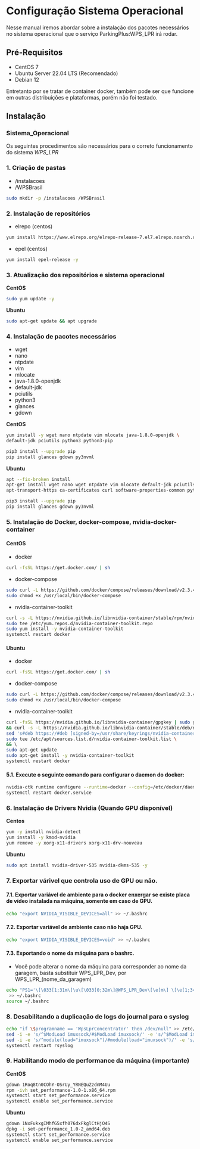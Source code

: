 # Configuração Sistema Operacional  
  
Nesse manual iremos abordar sobre a instalação dos pacotes necessários no sistema operacional que 
o serviço ParkingPlus:WPS_LPR irá rodar.  
  
## Pré-Requisitos  
- CentOS 7  
- Ubuntu Server 22.04 LTS (Recomendado)  
- Debian 12  

Entretanto por se tratar de container docker, também pode ser que funcione em outras distribuições e plataformas, porém não foi testado.
  
## Instalação  
  
### Sistema_Operacional  
Os seguintes procedimentos são necessários para o correto funcionamento do sistema *WPS_LPR*  
  
### 1. Criação de pastas  
  
* /instalacoes  
* /WPSBrasil  

```bash  
sudo mkdir -p /instalacoes /WPSBrasil
```  
  
### 2. Instalação de repositórios  

- elrepo (centos)  
```bash  
yum install https://www.elrepo.org/elrepo-release-7.el7.elrepo.noarch.rpm -y
```  
- epel (centos)  
```bash  
yum install epel-release -y
```  
### 3. Atualização dos repositórios e sistema operacional  
  
**CentOS**  
```bash  
sudo yum update -y
```  
**Ubuntu**  
```bash  
sudo apt-get update && apt upgrade
```  
### 4. Instalação de pacotes necessários  
- wget  
- nano  
- ntpdate  
- vim  
- mlocate  
- java-1.8.0-openjdk  
- default-jdk  
- pciutils
- python3
- glances
- gdown
  
**CentOS**  
```bash  
yum install -y wget nano ntpdate vim mlocate java-1.8.0-openjdk \
default-jdk pciutils python3 python3-pip 
```  
```bash  
pip3 install --upgrade pip 
pip install glances gdown py3nvml
``` 
**Ubuntu**  
```bash  
apt --fix-broken install
apt-get install wget nano wget ntpdate vim mlocate default-jdk pciutils \
apt-transport-https ca-certificates curl software-properties-common python3 python3-pip -y  
```  
```bash  
pip3 install --upgrade pip 
pip install glances gdown py3nvml
``` 
### 5. Instalação do Docker, docker-compose, nvidia-docker-container  
  
#### **CentOS**  
  
* docker  
```bash  
curl -fsSL https://get.docker.com/ | sh  
```  
* docker-compose  
```bash  
sudo curl -L https://github.com/docker/compose/releases/download/v2.3.4/docker-compose-`uname -s`-`uname -m` -o /usr/local/bin/docker-compose
sudo chmod +x /usr/local/bin/docker-compose
```  
* nvidia-container-toolkit  
```bash  
curl -s -L https://nvidia.github.io/libnvidia-container/stable/rpm/nvidia-container-toolkit.repo | \
sudo tee /etc/yum.repos.d/nvidia-container-toolkit.repo
sudo yum install -y nvidia-container-toolkit
systemctl restart docker
```  
#### **Ubuntu**  
  
* docker  
```bash  
curl -fsSL https://get.docker.com/ | sh 
```  
* docker-compose  
```bash  
sudo curl -L https://github.com/docker/compose/releases/download/v2.3.4/docker-compose-`uname -s`-`uname -m` -o /usr/local/bin/docker-compose
sudo chmod +x /usr/local/bin/docker-compose
```  
* nvidia-container-toolkit  
```bash  
curl -fsSL https://nvidia.github.io/libnvidia-container/gpgkey | sudo gpg --dearmor -o /usr/share/keyrings/nvidia-container-toolkit-keyring.gpg \
&& curl -s -L https://nvidia.github.io/libnvidia-container/stable/deb/nvidia-container-toolkit.list | \
sed 's#deb https://#deb [signed-by=/usr/share/keyrings/nvidia-container-toolkit-keyring.gpg] https://#g' | \
sudo tee /etc/apt/sources.list.d/nvidia-container-toolkit.list \
&& \  
sudo apt-get update
sudo apt-get install -y nvidia-container-toolkit
systemctl restart docker
```  
#### 5.1. Execute o seguinte comando para configurar o daemon do docker:
```bash
nvidia-ctk runtime configure --runtime=docker --config=/etc/docker/daemon.json
systemctl restart docker.service
```

### 6. Instalação de Drivers Nvidia (Quando GPU disponível)  
  
**Centos**  
```bash  
yum -y install nvidia-detect
yum install -y kmod-nvidia
yum remove -y xorg-x11-drivers xorg-x11-drv-nouveau
```  
**Ubuntu**  
```bash  
sudo apt install nvidia-driver-535 nvidia-dkms-535 -y
```  
### 7. Exportar várivel que controla uso de GPU ou não.

#### 7.1. Exportar variável de ambiente para o docker enxergar se existe placa de vídeo instalada na máquina, somente em caso de **GPU**.  
```bash  
echo "export NVIDIA_VISIBLE_DEVICES=all" >> ~/.bashrc
```  
#### 7.2. Exportar variável de ambiente caso não haja **GPU**.  
```bash  
echo "export NVIDIA_VISIBLE_DEVICES=void" >> ~/.bashrc
```  
#### 7.3. Exportando o nome da máquina para o bashrc.
* Você pode alterar o nome da máquina para corresponder ao nome da garagem, basta substituir WPS_LPR_Dev, por WPS_LPR_(nome_da_garagem)
```bash  
echo "PS1='\[\033[1;31m\]\u\[\033[0;32m\]@WPS_LPR_Dev\[\e[m\] \[\e[1;34m\]\w\[\e[m\] \[\e[1;32m\]\$\[\e[m\] \[\e[1;37m\]'" >> ~/.bashrc 
 >> ~/.bashrc
source ~/.bashrc
```

### 8. Desabilitando a duplicação de logs do journal para o syslog
```bash
echo "if \$programname == 'WpsLprConcentrator' then /dev/null" >> /etc/rsyslog.conf
sed -i -e 's/^$ModLoad imuxsock/#$ModLoad imuxsock/' -e 's/^$ModLoad imjournal/#$ModLoad imjournal/' /etc/rsyslog.conf
sed -i -e 's/^module(load="imuxsock")/#module(load="imuxsock")/' -e 's/^module(load="imjournal")/#module(load="imjournal")/' /etc/rsyslog.conf
systemctl restart rsyslog
```

### 9. Habilitando modo de performance da máquina (**importante**)  
**CentOS**  
```bash  
gdown 1Roq8tn0COhY-OSrUy_YRNEQuZzdnM4Uu
rpm -ivh set_performance-1.0-1.x86_64.rpm  
systemctl start set_performance.service
systemctl enable set_performance.service  
```  
**Ubuntu**
```bash  
gdown 1NxFukxgIMhfG5xfh076dxFkglCtHjO4S
dpkg -i set-performance_1.0-2_amd64.deb
systemctl start set_performance.service
systemctl enable set_performance.service  
```  
